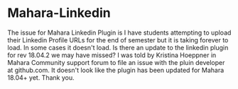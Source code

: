 # Mahara-Linkedin
The issue for Mahara Linkedin Plugin is I have students attempting to upload their Linkedin Profile URLs for the end of semester but it is taking forever to load. In some cases it doesn't load. Is there an update to the linkedin plugin for rev 18.04.2 we may have missed?
I was told by Kristina Hoeppner in Mahara Community support forum to file an issue with the pluin developer at github.com. It doesn't look like the plugin has been updated for Mahara 18.04+ yet.
Thank you.

